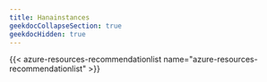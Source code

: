 ```yaml
---
title: Hanainstances
geekdocCollapseSection: true
geekdocHidden: true
---
```


{{< azure-resources-recommendationlist name="azure-resources-recommendationlist" >}}
